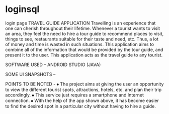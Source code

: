 # loginsql
login page
TRAVEL GUIDE APPLICATION
Travelling is an experience that one can cherish throughout their lifetime. Whenever a tourist wants to visit an area, they feel the need to hire a tour guide to recommend places to visit, things to see, restaurants suitable for their taste and need, etc. Thus, a lot of money and time is wasted in such situations. This application aims to combine all of the information that would be provided by the tour guide, and present it to the user. This application acts as the travel guide to any tourist.

SOFTWARE USED – ANDROID STUDIO (JAVA)

SOME UI SNAPSHOTS – 

	 		 

	 		 

POINTS TO BE NOTED -
⦁	The project aims at giving the user an opportunity to view the different tourist spots, attractions, hotels, etc. and plan their trip accordingly.
⦁	This service just requires a smartphone and Internet connection.
⦁	With the help of the app shown above, it has become easier to find the desired spot in a particular city without having to hire a guide.
